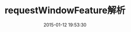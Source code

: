 ---
layout: post
title:  "requestWindowFeature解析"
date:   2015-01-12 19:53:30
categories: jekyll update
---